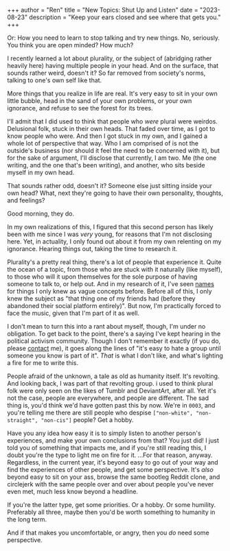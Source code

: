 +++
author = "Ren"
title = "New Topics: Shut Up and Listen"
date = "2023-08-23"
description = "Keep your ears closed and see where that gets you."
+++

Or: How you need to learn to stop talking and try new things. No, seriously. You think you are open minded? How much?

<!--more-->

I recently learned a lot about plurality, or the subject of (abridging rather heavily here) having multiple people in your head. And on the surface, that sounds rather weird, doesn't it? So far removed from society's norms, talking to one's own self like that. 

More things that you realize in life are real. It's very easy to sit in your own little bubble, head in the sand of your own problems, or your own ignorance, and refuse to see the forest for its trees.

I'll admit that I did used to think that people who *were* plural were weirdos. Delusional folk, stuck in their own heads. That faded over time, as I got to know people who were. And then I got stuck in my own, and I gained a whole lot of perspective that way. Who I am comprised of is not the outside's business (nor should it feel the need to be concerned with it), but for the sake of argument, I'll disclose that currently, I am two. Me (the one writing, and the one that's been writing), and another, who sits beside myself in my own head.

That sounds rather odd, doesn't it? Someone else just sitting inside your own head? What, next they're going to have their own personality, thoughts, and feelings?

Good morning, they do.

In my own realizations of this, I figured that this second person has likely been with me since I was *very* young, for reasons that I'm not disclosing here. Yet, in actuality, I only found out about it from my own relenting on my ignorance. Hearing things out, taking the time to research it.

Plurality's a pretty real thing, there's a lot of people that experience it. Quite the ocean of a topic, from those who are stuck with it naturally (like myself), to those who will it upon themselves for the sole purpose of having someone to talk to, or help out. And in my research of it, I've seen [names](https://pluralpedia.org/w/Main_Page) for things I only knew as vague concepts before. Before all of this, I only knew the subject as "that thing one of my friends had (before they abandoned their social platform entirely)". But now, I'm practically forced to face the music, given that I'm part of it as well.

I don't mean to turn this into a rant about myself, though, I'm under no obligation. To get back to the point, there's a saying I've kept hearing in the political activism community. Though I don't remember it exactly (if you do, please [contact](mailto:mailbox@starrypoint.me) me), it goes along the lines of "it's easy to hate a group until someone you know is part of it". *That* is what I don't like, and what's lighting a fire for me to write this.

People afraid of the unknown, a tale as old as humanity itself. It's revolting. And looking back, I was part of that revolting group. i used to think plural folk were only seen on the likes of Tumblr and DeviantArt, after all. Yet it's not the case, people are everywhere, and people are different. The sad thing is, you'd think we'd have gotten past this by now. We're in `0003`, and you're telling me there are still people who despise `["non-white", "non-straight", "non-cis"]` people? Get a hobby.

Have you any idea how easy it is to simply listen to another person's experiences, and make your own conclusions from that? You just did! I just told you of something that impacts me, and if you're still reading this, I doubt you're the type to light me on fire for it. ...For that reason, anyway. Regardless, in the current year, it's beyond easy to go out of your way and find the experiences of other people, and get some perspective. It's *also* beyond easy to sit on your ass, browse the same bootleg Reddit clone, and circlejerk with the same people over and over about people you've never even met, much less know beyond a headline.

If you're the latter type, get some priorities. Or a hobby. Or some humility. Preferably all three, maybe then you'd be worth something to humanity in the long term.

And if that makes you uncomfortable, or angry, then you *do* need some perspective.
